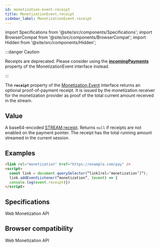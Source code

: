 ```yaml
---
id: monetization-event-receipt
title: MonetizationEvent.receipt
sidebar_label: MonetizationEvent.receipt
---
```


import Specifications from '@site/src/components/Specifications';
import BrowserCompat from '@site/src/components/BrowserCompat';
import Hidden from '@site/src/components/Hidden';

<Hidden>
:::danger Caution

Receipts are deprecated. Please consider using the [**incomingPayments**](monetization-event-incoming-payments.md) property of the MonetizationEvent interface instead.

:::
</Hidden>

The **`receipt`** property of the [Monetization Event](monetization-event.md) interface returns an optional proof-of-payment receipt. It is issued by the monetization receiver for the monetization provider as proof of the total current amount received in the stream.

## Value

A base64-encoded [STREAM receipt](https://github.com/interledger/rfcs/blob/master/0039-stream-receipts/0039-stream-receipts.md). Returns `null` if receipts are not enabled on the payment pointer. The receipt has the total running amount streamed in the current session.

## Examples

```html
<link rel="monetization" href="https://example.com/pay" />
<script>
  const link = document.querySelector(“link[rel=‘monetization’]“);
  link.addEventListener(“monetization”, (event) => {
  console.log(event.receipt)})
</script>
```

## Specifications

<Specifications link="receipt-attribute">Web Monetization API</Specifications>

## Browser compatibility

<BrowserCompat data="receipt.json">Web Monetization API</BrowserCompat>
